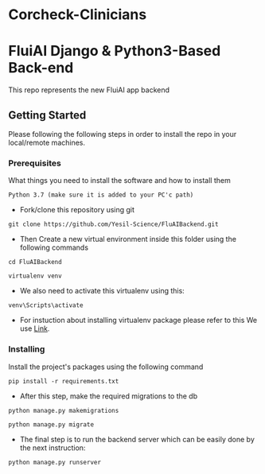 # Corcheck-Clinicians
# FluiAI Django & Python3-Based Back-end 

This repo represents the new FluiAI app backend

## Getting Started

Please following the following steps in order to install the repo in your local/remote machines.

### Prerequisites

What things you need to install the software and how to install them

```
Python 3.7 (make sure it is added to your PC'c path)
```

* Fork/clone this repository using git
```
git clone https://github.com/Yesil-Science/FluAIBackend.git
```
* Then Create a new virtual environment inside this folder using the following commands

```
cd FluAIBackend

virtualenv venv
```

* We also need to activate this virtualenv using this:

```
venv\Scripts\activate
```

* For instuction about installing virtualenv package please refer to this We use [Link](https://www.geeksforgeeks.org/python-virtual-environment/).

### Installing

Install the project's packages using the following command

```
pip install -r requirements.txt
```

* After this step, make the required migrations to the db
```
python manage.py makemigrations

python manage.py migrate
```

* The final step is to run the backend server which can be easily done by the next instruction:

```
python manage.py runserver

